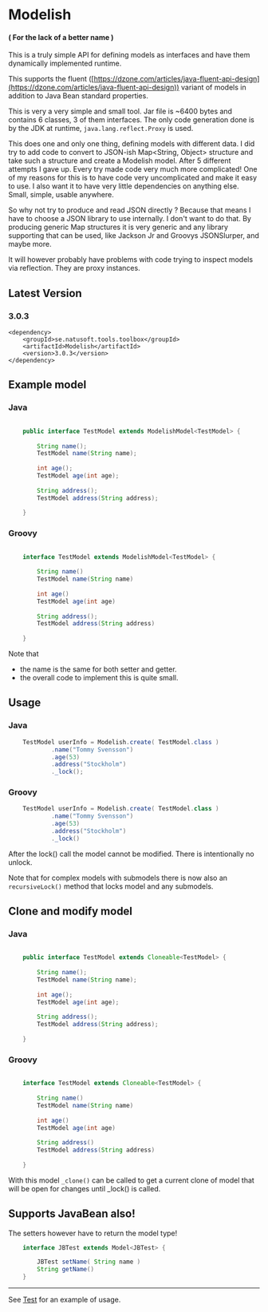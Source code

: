 # Modelish 
#### ( For the lack of a better name )

This is a truly simple API for defining models as interfaces and have them dynamically implemented runtime. 

This supports the fluent ([https://dzone.com/articles/java-fluent-api-design](https://dzone.com/articles/java-fluent-api-design)) variant of models in addition to Java Bean standard properties.

This is very a very simple and small tool. Jar file is ~6400 bytes and contains 6 classes, 3 of them interfaces.
The only code generation done is by the JDK at runtime, `java.lang.reflect.Proxy` is used. 

This does one and only one thing, defining models with different data. I did try to add code to
convert to JSON-ish Map<String, Object> structure and take such a structure and create a Modelish
model. After 5 different attempts I gave up. Every try made code very much more complicated! One of
my reasons for this is to have code very uncomplicated and make it easy to use. I also want it to
have very little dependencies on anything else. Small, simple, usable anywhere.

So why not try to produce and read JSON directly ? Because that means I have to choose a JSON
library to use internally. I don't want to do that. By producing generic Map structures it is 
very generic and any library supporting that can be used, like Jackson Jr and Groovys
JSONSlurper, and maybe more.

It will however probably have problems with code trying to inspect models via reflection. They
are proxy instances.

## Latest Version

### 3.0.3

    <dependency>
        <groupId>se.natusoft.tools.toolbox</groupId>
        <artifactId>Modelish</artifactId>
        <version>3.0.3</version>
    </dependency>


## Example model

### Java

```java

    public interface TestModel extends ModelishModel<TestModel> {
    
        String name();
        TestModel name(String name);
    
        int age();
        TestModel age(int age);
    
        String address();
        TestModel address(String address);
    
    }
```

### Groovy

```groovy

    interface TestModel extends ModelishModel<TestModel> {
    
        String name()
        TestModel name(String name)
    
        int age()
        TestModel age(int age)
    
        String address();
        TestModel address(String address)
    
    }
```

Note that 
- the name is the same for both setter and getter.
- the overall code to implement this is quite small.

## Usage

### Java

```java
    TestModel userInfo = Modelish.create( TestModel.class )
            .name("Tommy Svensson")
            .age(53)
            .address("Stockholm")
            ._lock();

```

### Groovy 

```groovy
    TestModel userInfo = Modelish.create( TestModel.class )
            .name("Tommy Svensson")
            .age(53)
            .address("Stockholm")
            ._lock()

```

After the lock() call the model cannot be modified. There is intentionally no unlock. 

Note that for complex models with submodels there is now also an `recursiveLock()` method that locks model and any submodels.

## Clone and modify model

### Java

```java

    public interface TestModel extends Cloneable<TestModel> {
    
        String name();
        TestModel name(String name);
    
        int age();
        TestModel age(int age);
    
        String address();
        TestModel address(String address);
    
    }
```

### Groovy

```groovy

    interface TestModel extends Cloneable<TestModel> {
    
        String name()
        TestModel name(String name)
    
        int age()
        TestModel age(int age)
    
        String address()
        TestModel address(String address)
    
    }
```

With this model `_clone()` can be called to get a current clone of model that will be open for changes until _lock() is called.

## Supports JavaBean also!

The setters however have to return the model type! 

```groovy
    interface JBTest extends Model<JBTest> {

        JBTest setName( String name )
        String getName()
    }
```

----

See [Test](https://github.com/tombensve/NS-Toolbox/blob/main/Modelish/src/test/groovy/se/natusoft/tools/modelish/ModelishTest.groovy) for an example of usage.

